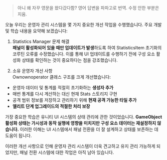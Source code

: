 > 아니 왜 자꾸 영문을 왔다갔다함? 영어 답변을 파파고로 번역.
> 수정 안한 부분은 지움.

오늘 우리는 운영자 관리 시스템을 몇 가지 중요한 개선 작업을 수행했습니다. 주요 개발 및 학습 내용을 요약해 보겠습니다:  
  
1. Statistics Manager 문제 해결  
**패널이 활성화되어 있을 때만 업데이트가 발생**하도록 하여 StatisticsItem 초기화의 코루틴 오류를 수정했습니다. 이를 통해 UI 업데이트를 수행하기 전에 구성 요소 활성화 상태를 확인하는 것이 중요하다는 점을 강조했습니다.  
  
2. 소유 운영자 개선 사항  
Ownownoperator 클래스 구조를 크게 개선했습니다:  
- 운영자 데이터 및 통계를 적절히 초기화하는 **생성자 추가**  
- 매번 통계를 다시 계산하는 대신 현재 Stats 스토리지 구현  
- 공격 범위 정보를 저장하고 관리하기 위해 **현재 공격 가능한 타일 추가**  
- **엘리트 단계 업그레이드의 적절한 처리 보장**  

가장 중요한 학습은 유니티 UI 시스템의 상태 관리에 관한 것이었습니다. **GameObject 활성화 상태는 가시성과 동작 실행에 영향을 미치지만 구성 요소 데이터는 재설정하지 않습니다.** 이러한 이해는 UI 시스템에서 패널 전환을 더 잘 설계하고 상태를 보존하는 데 도움이 됩니다.  
  
이러한 개선 사항으로 인해 운영자 관리 시스템이 더욱 견고하고 유지 관리 가능하게 되었지만, 패널 전환 시스템에 대한 작업은 아직 남아 있습니다.